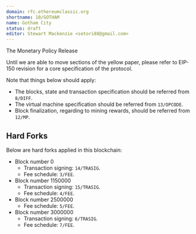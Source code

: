 ```yaml
---
domain: rfc.ethereumclassic.org
shortname: 10/GOTHAM
name: Gotham City
status: draft
editor: Stewart Mackenzie <setori88@gmail.com>
---
```


The Monetary Policy Release

Until we are able to move sections of the yellow paper, please refer
to EIP-150 revision for a core specification of the protocol.

Note that things below should apply:

* The blocks, state and transaction specification should be referred
  from `8/DIFF`.
* The virtual machine specification should be referred from
  `13/OPCODE`.
* Block finalization, regarding to mining rewards, should be referred
  from `12/MP`.

## Hard Forks

Below are hard forks applied in this blockchain:

* Block number 0
  * Transaction signing: `14/TRASIG`.
  * Fee schedule: `3/FEE`.
* Block number 1150000
  * Transaction signing: `15/TRASIG`.
  * Fee schedule: `4/FEE`.
* Block number 2500000
  * Fee schedule: `5/FEE`.
* Block number 3000000
  * Transaction signing: `6/TRASIG`.
  * Fee schedule: `7/FEE`.

